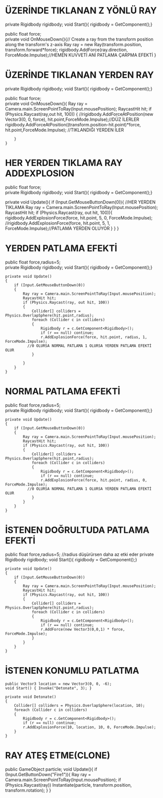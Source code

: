 # ÜZERİNDE TIKLANAN Z YÖNLÜ RAY
private Rigidbody rigidbody;
void Start(){ rigidbody = GetComponent<Rigidbody>();}

public float force;           
private void OnMouseDown(){// Create a ray from the transform position along the transform's z-axis
        Ray ray = new Ray(transform.position, transform.forward*force);
        rigidbody.AddForce(ray.direction, ForceMode.Impulse);//HEMEN KUVVETİ ANİ PATLAMA ÇARPMA EFEKTİ
    }


# ÜZERİNDE TIKLANAN YERDEN RAY
private Rigidbody rigidbody;
void Start(){ rigidbody = GetComponent<Rigidbody>();}

public float force;           
private void OnMouseDown(){
        Ray ray = Camera.main.ScreenPointToRay(Input.mousePosition);
        RaycastHit hit;
        if (Physics.Raycast(ray,out hit, 100))
        {
            //rigidbody.AddForceAtPosition(new Vector3(0, 0, force), hit.point,ForceMode.Impulse);//DÜZ İLERLER
rigidbody.AddForceAtPosition((transform.position-hit.point)*force, hit.point,ForceMode.Impulse); //TIKLANDIĞI YERDEN İLER

        }      
    }
# HER YERDEN TIKLAMA RAY ADDEXPLOSION

public float force;           
private Rigidbody rigidbody;
void Start(){ rigidbody = GetComponent<Rigidbody>();}

private void Update(){
        if (Input.GetMouseButtonDown(0)){  //HER YERDEN TIKLAMA
            Ray ray = Camera.main.ScreenPointToRay(Input.mousePosition);
            RaycastHit hit;
            if (Physics.Raycast(ray, out hit, 100)){
                rigidbody.AddExplosionForce(force, hit.point, 5, 0, ForceMode.Impulse);
  //rigidbody.AddExplosionForce(force, hit.point, 5, 1, ForceMode.Impulse);//PATLAMA YERDEN OLUYOR
            }
        }
    }
# YERDEN PATLAMA EFEKTİ
public float force,radius=5;    
private Rigidbody rigidbody;
void Start(){ rigidbody = GetComponent<Rigidbody>();}

    private void Update()
    {
        if (Input.GetMouseButtonDown(0))
        {
            Ray ray = Camera.main.ScreenPointToRay(Input.mousePosition);
            RaycastHit hit;
            if (Physics.Raycast(ray, out hit, 100))
            {
                Collider[] colliders = Physics.OverlapSphere(hit.point,radius);
                foreach (Collider c in colliders)
                {
                    Rigidbody r = c.GetComponent<Rigidbody>();
                    if (r == null) continue;
                    r.AddExplosionForce(force, hit.point, radius, 1, ForceMode.Impulse);
			  //0 OLURSA NORMAL PATLAMA 1 OLURSA YERDEN PATLAMA EFEKTİ OLUR
                }

            }
        }
    }
# NORMAL PATLAMA EFEKTİ
public float force,radius=5;    
private Rigidbody rigidbody;
void Start(){ rigidbody = GetComponent<Rigidbody>();}

    private void Update()
    {
        if (Input.GetMouseButtonDown(0))
        {
            Ray ray = Camera.main.ScreenPointToRay(Input.mousePosition);
            RaycastHit hit;
            if (Physics.Raycast(ray, out hit, 100))
            {
                Collider[] colliders = Physics.OverlapSphere(hit.point,radius);
                foreach (Collider c in colliders)
                {
                    Rigidbody r = c.GetComponent<Rigidbody>();
                    if (r == null) continue;
                    r.AddExplosionForce(force, hit.point, radius, 0, ForceMode.Impulse);
			  //0 OLURSA NORMAL PATLAMA 1 OLURSA YERDEN PATLAMA EFEKTİ OLUR
                }
            }
        }
    }

# İSTENEN DOĞRULTUDA PATLAMA EFEKTİ
public float force,radius=5; //radius düşürürsen daha az etki eder
private Rigidbody rigidbody;
void Start(){ rigidbody = GetComponent<Rigidbody>();}

    private void Update()
    {
        if (Input.GetMouseButtonDown(0))
        {
            Ray ray = Camera.main.ScreenPointToRay(Input.mousePosition);
            RaycastHit hit;
            if (Physics.Raycast(ray, out hit, 100))
            {
                Collider[] colliders = Physics.OverlapSphere(hit.point,radius);
                foreach (Collider c in colliders)
                {
                    Rigidbody r = c.GetComponent<Rigidbody>();
                    if (r == null) continue;
                    r.AddForce(new Vector3(0,0,1) * force, ForceMode.Impulse);
                }
            }
        }
    }
# İSTENEN KONUMLU PATLATMA
    public Vector3 location = new Vector3(0, 0, -6);
    void Start() { Invoke("Detonate", 3); }
    
    private void Detonate()
    {
        Collider[] colliders = Physics.OverlapSphere(location, 10);
        foreach (Collider c in colliders)
        {
            Rigidbody r = c.GetComponent<Rigidbody>();
            if (r == null) continue;
            r.AddExplosionForce(10, location, 10, 0, ForceMode.Impulse);
        }   
    }
    
# RAY ATEŞ ETME(CLONE)
public GameObject particle;
    void Update(){
        if (Input.GetButtonDown("Fire1")){
            Ray ray = Camera.main.ScreenPointToRay(Input.mousePosition);
            if (Physics.Raycast(ray))
                Instantiate(particle, transform.position, transform.rotation);
        }
    }

	

